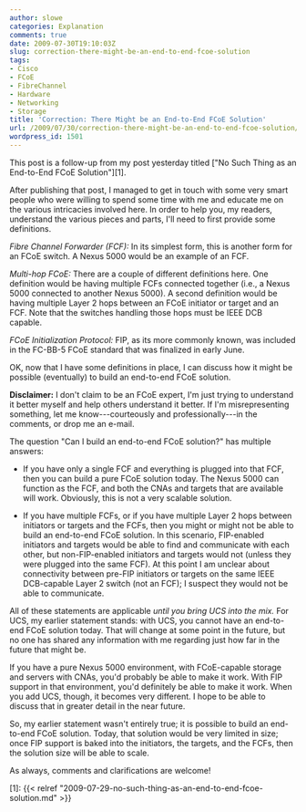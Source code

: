 ```yaml
---
author: slowe
categories: Explanation
comments: true
date: 2009-07-30T19:10:03Z
slug: correction-there-might-be-an-end-to-end-fcoe-solution
tags:
- Cisco
- FCoE
- FibreChannel
- Hardware
- Networking
- Storage
title: 'Correction: There Might be an End-to-End FCoE Solution'
url: /2009/07/30/correction-there-might-be-an-end-to-end-fcoe-solution/
wordpress_id: 1501
---
```


This post is a follow-up from my post yesterday titled ["No Such Thing as an End-to-End FCoE Solution"][1].

After publishing that post, I managed to get in touch with some very smart people who were willing to spend some time with me and educate me on the various intricacies involved here. In order to help you, my readers, understand the various pieces and parts, I'll need to first provide some definitions.

_Fibre Channel Forwarder (FCF):_ In its simplest form, this is another form for an FCoE switch. A Nexus 5000 would be an example of an FCF.

_Multi-hop FCoE:_ There are a couple of different definitions here. One definition would be having multiple FCFs connected together (i.e., a Nexus 5000 connected to another Nexus 5000). A second definition would be having multiple Layer 2 hops between an FCoE initiator or target and an FCF. Note that the switches handling those hops must be IEEE DCB capable.

_FCoE Initialization Protocol:_ FIP, as its more commonly known, was included in the FC-BB-5 FCoE standard that was finalized in early June.

OK, now that I have some definitions in place, I can discuss how it might be possible (eventually) to build an end-to-end FCoE solution.

**Disclaimer:** I don't claim to be an FCoE expert, I'm just trying to understand it better myself and help others understand it better. If I'm misrepresenting something, let me know---courteously and professionally---in the comments, or drop me an e-mail.

The question "Can I build an end-to-end FCoE solution?" has multiple answers:

* If you have only a single FCF and everything is plugged into that FCF, then you can build a pure FCoE solution today. The Nexus 5000 can function as the FCF, and both the CNAs and targets that are available will work. Obviously, this is not a very scalable solution.

* If you have multiple FCFs, or if you have multiple Layer 2 hops between initiators or targets and the FCFs, then you might or might not be able to build an end-to-end FCoE solution. In this scenario, FIP-enabled initiators and targets would be able to find and communicate with each other, but non-FIP-enabled initiators and targets would not (unless they were plugged into the same FCF). At this point I am unclear about connectivity between pre-FIP initiators or targets on the same IEEE DCB-capable Layer 2 switch (not an FCF); I suspect they would not be able to communicate.

All of these statements are applicable _until you bring UCS into the mix._ For UCS, my earlier statement stands: with UCS, you cannot have an end-to-end FCoE solution today. That will change at some point in the future, but no one has shared any information with me regarding just how far in the future that might be.

If you have a pure Nexus 5000 environment, with FCoE-capable storage and servers with CNAs, you'd probably be able to make it work. With FIP support in that environment, you'd definitely be able to make it work. When you add UCS, though, it becomes very different. I hope to be able to discuss that in greater detail in the near future.

So, my earlier statement wasn't entirely true; it is possible to build an end-to-end FCoE solution. Today, that solution would be very limited in size; once FIP support is baked into the initiators, the targets, and the FCFs, then the solution size will be able to scale.

As always, comments and clarifications are welcome!

[1]: {{< relref "2009-07-29-no-such-thing-as-an-end-to-end-fcoe-solution.md" >}}
